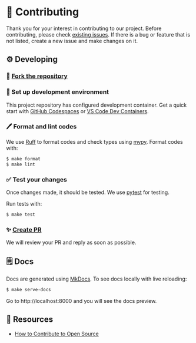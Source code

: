 # 💝 Contributing

Thank you for your interest in contributing to our project. Before contributing, please check [existing issues](https://github.com/lasuillard/django-slack-tools/issues). If there is a bug or feature that is not listed, create a new issue and make changes on it.

## ⚙️ Developing

### 🍴 [Fork the repository](https://docs.github.com/en/pull-requests/collaborating-with-pull-requests/working-with-forks/fork-a-repo)

### 🐋 Set up development environment

This project repository has configured development container. Get a quick start with [GitHub Codespaces](https://github.com/features/codespaces) or [VS Code Dev Containers](https://code.visualstudio.com/docs/devcontainers/tutorial).

### 🖊️ Format and lint codes

We use [Ruff](https://github.com/astral-sh/ruff) to format codes and check types using [mypy](https://mypy-lang.org/). Format codes with:

```bash
$ make format
$ make lint
```

### ✅ Test your changes

Once changes made, it should be tested. We use [pytest](https://docs.pytest.org/en/8.0.x/) for testing.

Run tests with:

```bash
$ make test
```

### ✨ [Create PR](https://docs.github.com/en/pull-requests/collaborating-with-pull-requests/proposing-changes-to-your-work-with-pull-requests/creating-a-pull-request-from-a-fork)

We will review your PR and reply as soon as possible.

## 🗒️ Docs

Docs are generated using [MkDocs](https://www.mkdocs.org/). To see docs locally with live reloading:

```bash
$ make serve-docs
```

Go to http://localhost:8000 and you will see the docs preview.

## 🔗 Resources

- [How to Contribute to Open Source](https://opensource.guide/how-to-contribute/)
